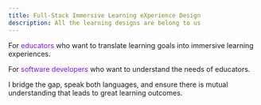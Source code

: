 ```yaml
---
title: Full-Stack Immersive Learning eXperience Design
description: All the learning designs are belong to us
---
```


<p>For <span style="color: #7b16ff">educators</span> who want to translate learning goals into immersive learning experiences. </p>
<p>For <span style="color: #7b16ff">software developers</span> who want to understand the needs of educators.</p>
<p>I bridge the gap, speak both languages, and ensure there is mutual understanding that leads to great learning outcomes. </p>